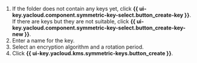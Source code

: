 1. If the folder does not contain any keys yet, click **{{ ui-key.yacloud.component.symmetric-key-select.button_create-key }}**. If there are keys but they are not suitable, click **{{ ui-key.yacloud.component.symmetric-key-select.button_create-key-new }}**.
1. Enter a name for the key.
1. Select an encryption algorithm and a rotation period.
1. Click **{{ ui-key.yacloud.kms.symmetric-keys.button_create }}**.
